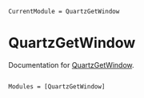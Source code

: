 ```@meta
CurrentModule = QuartzGetWindow
```

# QuartzGetWindow

Documentation for [QuartzGetWindow](https://github.com/terasakisatoshi/QuartzGetWindow.jl).

```@index
```

```@autodocs
Modules = [QuartzGetWindow]
```

